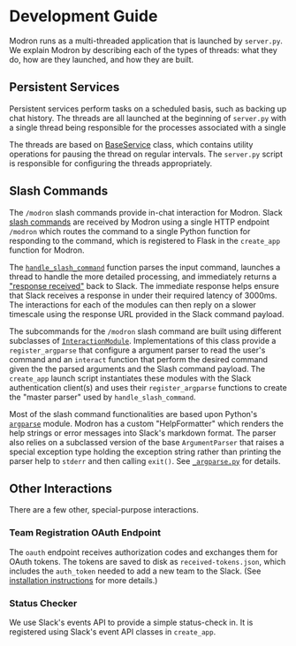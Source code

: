 # Development Guide

Modron runs as a multi-threaded application that is launched by `server.py`.
We explain Modron by describing each of the types of threads:
what they do, how are they launched, and how they are built.

## Persistent Services

Persistent services perform tasks on a scheduled basis, such
as backing up chat history. 
The threads are all launched at the beginning of `server.py` with 
a single thread being responsible for the processes associated with a single
 
The threads are based on [BaseService](../modron/services/__init__.py) class,
which contains utility operations for pausing the thread on regular intervals.
The `server.py` script is responsible for configuring the threads appropriately.

<!--- todo (wardlt): Make the threads read configuration *entirely* from config or
*entirely* from the __init__.py. Having half/half seems confusing -->

## Slash Commands

The `/modron` slash commands provide in-chat interaction for Modron.
Slack [slash commands](https://api.slack.com/interactivity/slash-commands)
are received by Modron using a single HTTP endpoint `/modron` which 
routes the command to a single Python function for responding to the command, 
which is registered to Flask in the `create_app` function for Modron.

The [`handle_slash_command`](../modron/interact/__init__.py) function parses
the input command, launches a thread to handle the more detailed processing, 
and immediately returns a ["response received"](https://api.slack.com/interactivity/slash-commands#best_practices)
back to Slack.
The immediate response helps ensure that Slack receives a response in under their
required latency of 3000ms. 
The interactions for each of the modules can then reply on a slower timescale
using the response URL provided in the Slack command payload.

The subcommands for the `/modron` slash command are built using 
different subclasses of [`InteractionModule`](../modron/interact/base.py).
Implementations of this class provide a `register_argparse` that configure
a argument parser to read the user's command and an `interact` function 
that perform the desired command given the the parsed arguments and
the Slash command payload. 
The `create_app` launch script instantiates these modules with
the Slack authentication client(s) and uses their `register_argparse`
functions to create the "master parser" used by `handle_slash_command`.

Most of the slash command functionalities are based upon 
Python's [`argparse`](https://docs.python.org/3.8/library/argparse.html) module.
Modron has a custom "HelpFormatter" which renders the help strings or error
messages into Slack's markdown format.
The parser also relies on a subclassed version of the base
`ArgumentParser` that raises a special exception type holding the exception 
string rather than printing the parser help to `stderr` and
then calling `exit()`.
See [`_argparse.py`](../modron/interact/_argparse.py) for details.

## Other Interactions

There are a few other, special-purpose interactions.

### Team Registration OAuth Endpoint

The `oauth` endpoint receives authorization codes and exchanges them
for OAuth tokens.
The tokens are saved to disk as `received-tokens.json`, which
includes the `auth_token` needed to add a new team to the Slack.
(See [installation instructions](installation.md#launching-modron-for-first-time)
for more details.)

### Status Checker

We use Slack's events API to provide a simple status-check in.
It is registered using Slack's event API classes in `create_app`.
